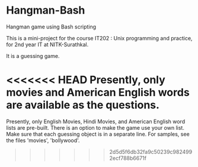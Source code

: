 # Hangman-Bash
Hangman game using Bash scripting

This is a mini-project for the course IT202 : Unix programming and practice, for 2nd year IT at NITK-Surathkal.

It is a guessing game.

<<<<<<< HEAD
Presently, only movies and American English words are available as the questions.
=======
Presently, only English Movies, Hindi Movies, and American English word lists are pre-built.
There is an option to make the game use your own list.
  Make sure that each guessing object is in a separate line. For samples, see the files 'movies', 'bollywood'.
>>>>>>> 2d5d5f6db32fa9c50239c9824992ecf788b6671f
